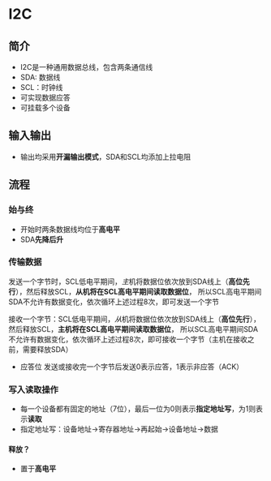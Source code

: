 # I2C
## 简介
- I2C是一种通用数据总线，包含两条通信线
- SDA: 数据线
- SCL：时钟线
- 可实现数据应答
- 可挂载多个设备
## 输入输出
- 输出均采用**开漏输出模式**，SDA和SCL均添加上拉电阻
## 流程
### 始与终
- 开始时两条数据线均位于**高电平**
- SDA**先降后升**
### 传输数据
发送一个字节时，SCL低电平期间，*主*机将数据位依次放到SDA线上（**高位先行**），然后释放SCL，**从机将在SCL高电平期间读取数据位**，
所以SCL高电平期间SDA不允许有数据变化，依次循环上述过程8次，即可发送一个字节

接收一个字节：SCL低电平期间，*从*机将数据位依次放到SDA线上（**高位先行**），然后释放SCL，**主机将在SCL高电平期间读取数据位**，
所以SCL高电平期间SDA不允许有数据变化，依次循环上述过程8次，即可接收一个字节（主机在接收之前，需要释放SDA）
- 应答位 发送或接收完一个字节后发送0表示应答，1表示非应答（ACK）
### 写入读取操作
- 每一个设备都有固定的地址（7位），最后一位为0则表示**指定地址写**，为1则表示**读取**
- 指定地址写：设备地址->寄存器地址->再起始->设备地址->数据
#### 释放？
- 置于**高电平**
